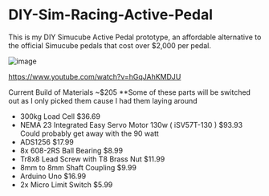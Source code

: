 # DIY-Sim-Racing-Active-Pedal
This is my DIY Simucube Active Pedal prototype, an affordable alternative to the official Simucube pedals that cost over $2,000 per pedal.

![image](https://user-images.githubusercontent.com/17485523/231913569-695fcab1-f0bb-4af6-8d90-b1bfaece13bc.png)

https://www.youtube.com/watch?v=hGqJAhKMDJU


Current Build of Materials ~$205 **Some of these parts will be switched out as I only picked them cause I had them laying around
- 300kg Load Cell $36.69 
- NEMA 23 Integrated Easy Servo Motor 130w ( iSV57T-130 ) $93.93 Could probably get away with the 90 watt
- ADS1256 $17.99
- 8x 608-2RS Ball Bearing $8.99
- Tr8x8 Lead Screw with T8 Brass Nut $11.99
- 8mm to 8mm Shaft Coupling $9.99
- Arduino Uno $16.99
- 2x Micro Limit Switch $5.99
